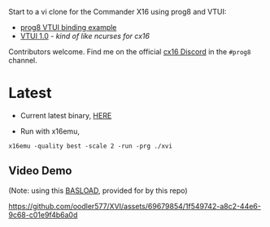 Start to a vi clone for the Commander X16 using prog8 and VTUI:

- [prog8 VTUI binding example](https://github.com/irmen/prog8/blob/master/examples/cx16/vtui/testvtui.p8)
- [VTUI 1.0](https://github.com/JimmyDansbo/VTUIlib) - _kind of like ncurses for cx16_

Contributors welcome. Find me on the official [cx16 Discord](https://www.commanderx16.com/) in the `#prog8` channel.

# Latest

* Current latest binary, [HERE](https://github.com/oodler577/XVI/raw/master/XVI)

* Run with x16emu,

```
x16emu -quality best -scale 2 -run -prg ./xvi
```
## Video Demo

(Note: using this [BASLOAD](https://github.com/oodler577/XVI/raw/master/BASLOAD), provided for by this repo)

https://github.com/oodler577/XVI/assets/69679854/1f549742-a8c2-44e6-9c68-c01e9f4b6a0d
